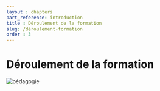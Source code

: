 ```yaml
---
layout : chapters
part_reference: introduction
title : Déroulement de la formation 
slug: /déroulement-formation 
order : 3
---
```



# Déroulement de la formation 


![pédagogie](/tuto-developpeur/images/introduction/introduction/pédagogie.svg)
